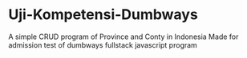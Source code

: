 # Uji-Kompetensi-Dumbways
A simple CRUD program of Province and Conty in Indonesia
Made for admission test of dumbways fullstack javascript program
